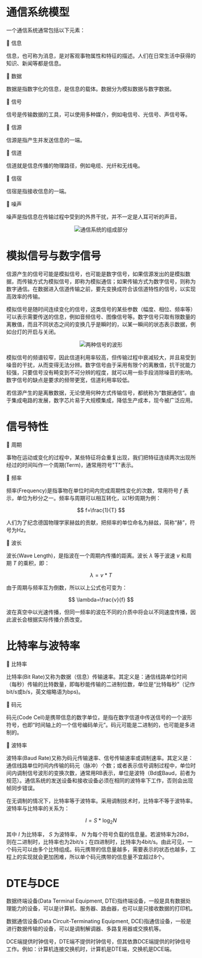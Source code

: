 # 通信系统模型
一个通信系统通常包括以下元素：

🔷 信息

信息，也可称为消息，是对客观事物属性和特征的描述。人们在日常生活中获得的知识、新闻等都是信息。

🔷 数据

数据是指数字化的信息，是信息的载体。数据分为模拟数据与数字数据。

🔷 信号

信号是传输数据的工具，可以使用多种媒介，例如电信号、光信号、声信号等。

🔷 信源

信源是指产生并发送信息的一端。

🔷 信道

信道就是信息传播的物理路径，例如电缆、光纤和无线电。

🔷 信宿

信宿是指接收信息的一端。

🔷 噪声

噪声是指信息在传输过程中受到的外界干扰，并不一定是人耳可听的声音。

<div align="center">

![通信系统的组成部分](./Assets-基本概念/通信系统模型-通信系统的组成部分.jpg)

</div>

# 模拟信号与数字信号
信源产生的信号可能是模拟信号，也可能是数字信号，如果信源发出的是模拟数据，而传输方式为模拟信号，即称为模拟通信；如果传输方式为数字信号，则称为数字通信。在数据进入信道传输之前，要先变换成符合该信道特性的信号，以实现高效率的传输。

模拟信号是随时间连续变化的信号，这类信号的某些参数（幅度、相位、频率等）可以表示需要传送的信息，例如音频信号、图像信号等。数字信号只取有限数量的离散值，而且不同状态之间的变换几乎是瞬时的，以某一瞬间的状态表示数据，例如台灯的开启与关闭。

<div align="center">

![两种信号的波形](./Assets-基本概念/模拟信号与数字信号-两种信号的波形.jpg)

</div>

模拟信号的频谱较窄，因此信道利用率较高，但传输过程中衰减较大，并且易受到噪音的干扰，从而变得无法分辨。数字信号由于采用有限个的离散值，抗干扰能力较强，只要信号没有畸变到不可分辨的程度，就可以用一些手段消除噪音的影响。数字信号的缺点是要求的频带更宽，信道利用率较低。

若信源产生的是离散数据，无论使用何种方式传输信号，都统称为“数据通信”。由于集成电路的发展，数字芯片易于大规模集成，降低生产成本，现今被广泛应用。

# 信号特性
🔶 周期

事物在运动或变化的过程中，某些特征将会重复出现，我们把特征连续两次出现所经过的时间叫作一个周期(Term)，通常用符号"T"表示。

🔶 频率

频率(Frequency)是指事物在单位时间内完成周期性变化的次数，常用符号 $f$ 表示，单位为秒分之一。频率与周期可以相互转化，以1秒周期为例：

$$
f=\frac{1}{T}
$$

人们为了纪念德国物理学家赫兹的贡献，把频率的单位命名为赫兹，简称“赫”，符号为Hz。

🔶 波长

波长(Wave Length)，是指波在一个周期内传播的距离。波长 $λ$ 等于波速 $v$ 和周期 $T$ 的乘积，即：

$$
\lambda=v*T
$$

由于周期与频率互为倒数，所以以上公式也可变为：

$$
\lambda=\frac{v}{f}
$$

波在真空中以光速传播，但同一频率的波在不同的介质中将会以不同速度传播，因此波长会根据实际传播介质改变。

# 比特率与波特率
🔷 比特率

比特率(Bit Rate)又称为数据（信息）传输速率。其定义是：通信线路单位时间（每秒）传输的比特数量，即每秒能传输的二进制位数，单位是“比特每秒”（记作bit/s或b/s，英文缩略语为bps)。

🔷 码元

码元(Code Cell)是携带信息的数字单位，是指在数字信道中传送信号的一个波形符号，也即“时间轴上的一个信号编码单元”。码元可能是二进制的，也可能是多进制的。

🔷 波特率

波特率(Baud Rate)又称为码元传输速率、信号传输速率或调制速率。其定义是：通信线路单位时间内传输的码元（脉冲）个数；或者表示信号调制过程中，单位时间内调制信号波形的变换次数，通常用RB表示，单位是波特（Bd或Baud，前者为规范）。通信系统的发送设备和接收设备必须在相同的波特率下工作，否则会出现帧同步错误。

在无调制的情况下，比特率等于波特率。采用调制技术时，比特率不等于波特率。波特率与比特率的关系为：

$$
I=S*\log_2 N
$$

其中 $I$ 为比特率， $S$ 为波特率， $N$ 为每个符号负载的信息量。若波特率为2Bd，则在二进制时，比特率也为2bit/s；在四进制时，比特率为4bit/s。由此可见，一个码元可以由多个比特组成。码元携带的信息量越多，需要表示的状态也越多，工程上的实现就会更加困难，所以单个码元携带的信息量不宜超过8个。

# DTE与DCE
数据终端设备(Data Terminal Equipment, DTE)指终端设备，一般是具有数据处理能力的设备，可以是计算机、服务器、路由器，也可以是只接收数据的打印机。

数据通信设备(Data Circuit-Terminating Equipment, DCE)指通信设备，一般是进行数据传输的设备，可以是调制解调器、多路复用器或交换机等。

DCE端提供时钟信号，DTE端不提供时钟信号，但其依靠DCE端提供的时钟信号工作。例如：计算机连接交换机时，计算机是DTE端，交换机是DCE端。
